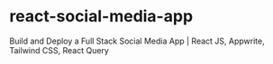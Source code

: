 # react-social-media-app
Build and Deploy a Full Stack Social Media App | React JS, Appwrite, Tailwind CSS, React Query
